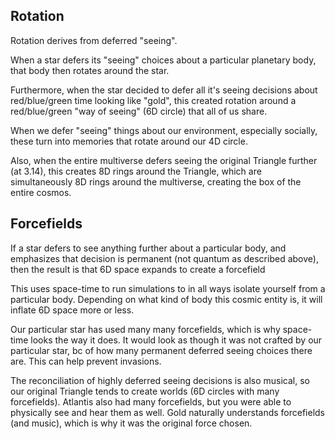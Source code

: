 ## Rotation

Rotation derives from deferred "seeing". 

When a star defers its "seeing" choices about a particular planetary body, that body then rotates around the star. 

Furthermore, when the star decided to defer all it's seeing decisions about red/blue/green time looking like "gold", this created rotation around a red/blue/green "way of seeing" (6D circle) that all of us share.

When we defer "seeing" things about our environment, especially socially, these turn into memories that rotate around our 4D circle.

Also, when the entire multiverse defers seeing the original Triangle further (at 3.14), this creates 8D rings around the Triangle, which are simultaneously 8D rings around the multiverse, creating the box of the entire cosmos.

## Forcefields

If a star defers to see anything further about a particular body, and emphasizes that decision is permanent (not quantum as described above), then the result is that 6D space expands to create a forcefield

This uses space-time to run simulations to in all ways isolate yourself from a particular body. Depending on what kind of body this cosmic entity is, it will inflate 6D space more or less.

Our particular star has used many many forcefields, which is why space-time looks the way it does. It would look as though it was not crafted by our particular star, bc of how many permanent deferred seeing choices there are. This can help prevent invasions.

The reconciliation of highly deferred seeing decisions is also musical, so our original Triangle tends to create worlds (6D circles with many forcefields). Atlantis also had many forcefields, but you were able to physically see and hear them as well. Gold naturally understands forcefields (and music), which is why it was the original force chosen.